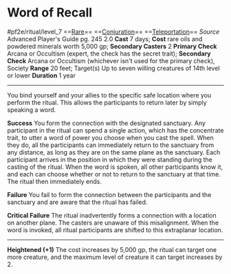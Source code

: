 # Word of Recall
#pf2e/ritual/level_7
==[Rare](../../../rules/traits/rare.md)== ==[Conjuration](../../../rules/traits/conjuration.md)== ==[Teleportation](../../../rules/traits/teleportation.md)==
*Source* Advanced Player's Guide pg. 245 2.0
**Cast** 7 days; **Cost** rare oils and powdered minerals worth 5,000 gp; **Secondary Casters** 2
**Primary Check** Arcana or Occultism (expert, the check has the secret trait); **Secondary Check** Arcana or Occultism (whichever isn't used for the primary check), Society
**Range** 20 feet; Target(s) Up to seven willing creatures of 14th level or lower
**Duration** 1 year

---
You bind yourself and your allies to the specific safe location where you perform the ritual. This allows the participants to return later by simply speaking a word.

**Success** You form the connection with the designated sanctuary. Any participant in the ritual can spend a single action, which has the concentrate trait, to utter a word of power you choose when you cast the spell. When they do, all the participants can immediately return to the sanctuary from any distance, as long as they are on the same plane as the sanctuary. Each participant arrives in the position in which they were standing during the casting of the ritual. When the word is spoken, all other participants know it, and each can choose whether or not to return to the sanctuary at that time. The ritual then immediately ends.

**Failure** You fail to form the connection between the participants and the sanctuary and are aware that the ritual has failed.

**Critical Failure** The ritual inadvertently forms a connection with a location on another plane. The casters are unaware of this misalignment. When the word is invoked, all ritual participants are shifted to this extraplanar location.

<hr>

**Heightened (+1)** The cost increases by 5,000 gp, the ritual can target one more creature, and the maximum level of creature it can target increases by 2.